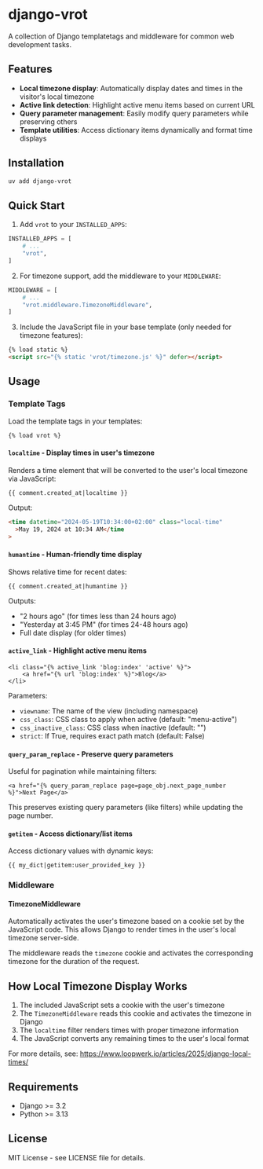 # django-vrot

A collection of Django templatetags and middleware for common web development tasks.

## Features

- **Local timezone display**: Automatically display dates and times in the visitor's local timezone
- **Active link detection**: Highlight active menu items based on current URL
- **Query parameter management**: Easily modify query parameters while preserving others
- **Template utilities**: Access dictionary items dynamically and format time displays

## Installation

```bash
uv add django-vrot
```

## Quick Start

1. Add `vrot` to your `INSTALLED_APPS`:

```python
INSTALLED_APPS = [
    # ...
    "vrot",
]
```

2. For timezone support, add the middleware to your `MIDDLEWARE`:

```python
MIDDLEWARE = [
    # ...
    "vrot.middleware.TimezoneMiddleware",
]
```

3. Include the JavaScript file in your base template (only needed for timezone features):

```html
{% load static %}
<script src="{% static 'vrot/timezone.js' %}" defer></script>
```

## Usage

### Template Tags

Load the template tags in your templates:

```django
{% load vrot %}
```

#### `localtime` - Display times in user's timezone

Renders a time element that will be converted to the user's local timezone via JavaScript:

```django
{{ comment.created_at|localtime }}
```

Output:

```html
<time datetime="2024-05-19T10:34:00+02:00" class="local-time"
  >May 19, 2024 at 10:34 AM</time
>
```

#### `humantime` - Human-friendly time display

Shows relative time for recent dates:

```django
{{ comment.created_at|humantime }}
```

Outputs:

- "2 hours ago" (for times less than 24 hours ago)
- "Yesterday at 3:45 PM" (for times 24-48 hours ago)
- Full date display (for older times)

#### `active_link` - Highlight active menu items

```django
<li class="{% active_link 'blog:index' 'active' %}">
    <a href="{% url 'blog:index' %}">Blog</a>
</li>
```

Parameters:

- `viewname`: The name of the view (including namespace)
- `css_class`: CSS class to apply when active (default: "menu-active")
- `css_inactive_class`: CSS class when inactive (default: "")
- `strict`: If True, requires exact path match (default: False)

#### `query_param_replace` - Preserve query parameters

Useful for pagination while maintaining filters:

```django
<a href="{% query_param_replace page=page_obj.next_page_number %}">Next Page</a>
```

This preserves existing query parameters (like filters) while updating the page number.

#### `getitem` - Access dictionary/list items

Access dictionary values with dynamic keys:

```django
{{ my_dict|getitem:user_provided_key }}
```

### Middleware

#### TimezoneMiddleware

Automatically activates the user's timezone based on a cookie set by the JavaScript code. This allows Django to render times in the user's local timezone server-side.

The middleware reads the `timezone` cookie and activates the corresponding timezone for the duration of the request.

## How Local Timezone Display Works

1. The included JavaScript sets a cookie with the user's timezone
2. The `TimezoneMiddleware` reads this cookie and activates the timezone in Django
3. The `localtime` filter renders times with proper timezone information
4. The JavaScript converts any remaining times to the user's local format

For more details, see: https://www.loopwerk.io/articles/2025/django-local-times/

## Requirements

- Django >= 3.2
- Python >= 3.13

## License

MIT License - see LICENSE file for details.
